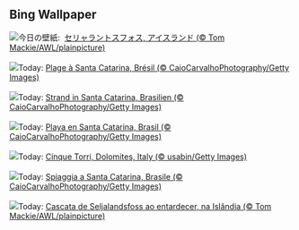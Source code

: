 ## Bing Wallpaper
![](https://www.bing.com/th?id=OHR.IcelandSolstice_JA-JP9258082333_UHD.jpg&w=1000)今日の壁紙: &nbsp;[セリャラントスフォス, アイスランド  (© Tom Mackie/AWL/plainpicture)](https://www.bing.com/th?id=OHR.IcelandSolstice_JA-JP9258082333_UHD.jpg)
<br><br/>
![](https://www.bing.com/th?id=OHR.WinterBegins_FR-FR5821587665_UHD.jpg&w=1000)Today: [Plage à Santa Catarina, Brésil (© CaioCarvalhoPhotography/Getty Images)](https://www.bing.com/th?id=OHR.WinterBegins_FR-FR5821587665_UHD.jpg)
<br><br/>
![](https://www.bing.com/th?id=OHR.WinterBegins_DE-DE2019737039_UHD.jpg&w=1000)Today: [Strand in Santa Catarina, Brasilien (© CaioCarvalhoPhotography/Getty Images)](https://www.bing.com/th?id=OHR.WinterBegins_DE-DE2019737039_UHD.jpg)
<br><br/>
![](https://www.bing.com/th?id=OHR.WinterBegins_ES-ES0401089663_UHD.jpg&w=1000)Today: [Playa en Santa Catarina, Brasil (© CaioCarvalhoPhotography/Getty Images)](https://www.bing.com/th?id=OHR.WinterBegins_ES-ES0401089663_UHD.jpg)
<br><br/>
![](https://www.bing.com/th?id=OHR.DolomitiEstate_EN-GB8739058818_UHD.jpg&w=1000)Today: [Cinque Torri, Dolomites, Italy (© usabin/Getty Images)](https://www.bing.com/th?id=OHR.DolomitiEstate_EN-GB8739058818_UHD.jpg)
<br><br/>
![](https://www.bing.com/th?id=OHR.WinterBegins_IT-IT6219104998_UHD.jpg&w=1000)Today: [Spiaggia a Santa Catarina, Brasile (© CaioCarvalhoPhotography/Getty Images)](https://www.bing.com/th?id=OHR.WinterBegins_IT-IT6219104998_UHD.jpg)
<br><br/>
![](https://www.bing.com/th?id=OHR.IcelandSolstice_PT-BR2763816413_UHD.jpg&w=1000)Today: [Cascata de Seljalandsfoss ao entardecer, na Islândia (© Tom Mackie/AWL/plainpicture)](https://www.bing.com/th?id=OHR.IcelandSolstice_PT-BR2763816413_UHD.jpg)
<br><br/>
